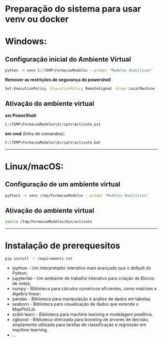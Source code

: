 # Preparação do sistema para usar venv ou docker

# Windows: 

## Configuração inicial do Ambiente Virtual 
```bash
python -m venv C:\TEMP\FormacaoModelos --prompt "Modelos Analiticos"
```

**Remover as restrições de segurança do powershell**
```bash
Set-ExecutionPolicy -ExecutionPolicy RemoteSigned -Scope LocalMachine
```

## Ativação do ambiente virtual

**em PowerShell**:
```bash
C:\TEMP\FormacaoModelos\Scripts\Activate.ps1
```

**em cmd** (linha de comandos):
```bash
C:\TEMP\FormacaoModelos\Scripts\activate.bat
```

* * * 

# Linux/macOS: 

## Configuração de um ambiente virtual
```bash
python3 -m venv /tmp/FormacaoModelos --prompt "Modelos Analiticos"
```

## Ativação do ambiente virtual
```bash
source /tmp/FormacaoModelos/bin/activate
```


* * * 

# Instalação de prerequesitos
```bash
pip install -r requirements.txt
```
* ipython - Um interpretador interativo mais avançado que o default do Python;
* jupyterlab - Um ambiente de trabalho interativo para criação de Blocos de notas;
* numpy - Biblioteca para cálculos numéricos eficientes, como matrizes e álgebra linear;
* pandas - Biblioteca para manipulação e análise de dados em tabelas;
* seaborn - Biblioteca para visualização de dados que extende o MapPlotLib.
* scikit-learn - Biblioteca para machine learning e modelagem preditiva.
* xgboost - Biblioteca otimizada para boosting de árvores de decisão, amplamente utilizada para tarefas de classificação e regressão em machine learning.
* ...
